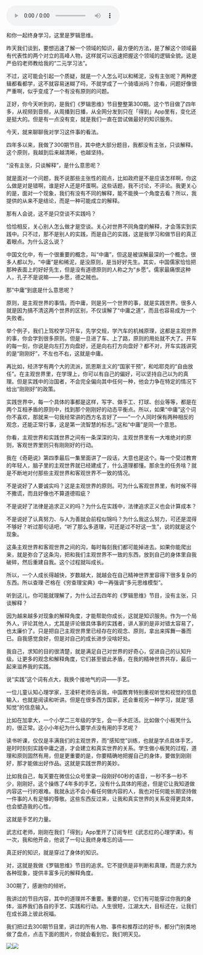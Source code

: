<audio src="http://igetoss.cdn.igetget.com/mp3/201707/17/201707171800223021034215.mp3" controls="controls">您的浏览器不支持 audio 标签。</audio><p>和你一起终身学习，这里是罗辑思维。</p><p>昨天我们谈到，要想迅速了解一个领域的知识，最方便的方法，是了解这个领域最有代表性的两个对立的高峰人物，这样就可以迅速把握这个领域的逻辑全貌。这是严伯钧老师教给我的“二元学习法”。</p><p>不过，这可能会引起一个质疑，就是一个人怎么可以和稀泥，没有主张呢？两种逻辑都看都学，这不就容易迷糊了吗，不就学成了一个骑墙派吗？你看，问题好像很严重啊，似乎变成了一个有没有原则的问题。</p><p>正好，你今天听到的，是我们《罗辑思维》节目整整第300期。这个节目做了四年多，从视频到音频，从周播到日播，从全网分发到只在「得到」App里有，变化还是挺大的。但是有一点没有变，就是我们一直在尝试做最好的知识服务。</p><p>今天，就来聊聊我对学习这件事的看法。</p><p>四年多以来，我做了300期节目，其中绝大部分题目，我都没有主张，只谈解释。这个原则，我越到后来越清晰，也越坚持。</p><p>“没有主张，只谈解释”，是什么意思呢？</p><p>就是面对一个问题，我不说那些主张性的观点，比如政府是不是应该怎样啊，你这么做是对是错啊，谁是好人还是坏蛋啊。这些话题，我不讨论，不评论。我更关心的是，面对一个现象，我们有没有不同的解释，能不能换一个角度去看？所以，我提供的从来不是结论，而是一种可能成立的解释。</p><p>那有人会说，这不是只空谈不实践吗？</p><p>恰恰相反，关心别人怎么做才是空谈。关心对世界不同角度的解释，才会落实到实践中。只不过，那不是别人的实践，而是自己的实践，这是我学习和做节目的真正着眼点。为什么这么说？</p><p>中国文化中，有一个很重要的概念，叫“中庸”，但这是被误解最深的一个概念。很多人都以为，“中庸”是和稀泥，是没原则，是当好好先生。其实，中国儒家恰恰把那种表面上的好好先生，但是没有道德原则的人称之为“乡愿”。儒家最痛恨这种人，孔子不是说嘛——乡愿，德之贼也。</p><p>那“中庸”到底是什么意思呢？</p><p>原则，是主观世界的事情。而中庸，则是另一个世界的事，就是实践世界。很多人就是因为搞不清这两个世界的区别，不仅误解了“中庸之道”，而且也容易成为一个失败者。</p><p>举个例子，我们上驾校学习开车，先学交规，学汽车的机械原理，这都是主观世界的事，你会学到很多原则。但是一旦进了车、上了路，原则的用处就不大了。开车的每一刻，你说是向左打方向盘好，还是向右打方向盘好？都不对，开车实践讲究的是“刚刚好”，不左也不右，这就是中庸。</p><p>再比如，经济学有两个大的流派，凯恩斯主义的“国家干预”，和哈耶克的“自由放任”。在主观世界里，在学理上，你可以有自己的偏好，可以坚持自己以为的真理。但是实践中的治国者，不会完全偏向其中任何一种，他会力争在特定的情况下给出“刚刚好”的政策。</p><p>实践世界中，每一个具体的事都是这样，写字、做手工、打球、创业等等，都是在两个互相矛盾的原则中，找到那个刚刚好的动态平衡点。所以，如果“中庸”这个词你不喜欢，那就来一句我经常讲的西方名言好了——“一个人同时保有两种相反的观念，还能正常行事，这是第一流智慧的标志。”这和“中庸”是同一个意思。</p><p>你看，主观世界和实践世界之间有一条深深的沟，主观世界里有一大堆绝对的原则，客观世界里则只有刚刚好的行动。</p><p>我在《奇葩说》第四季最后一集里面讲了一段话，大意也是这个。每一个受过教育的年轻人，脑子里的主观世界就已经建成了，什么道理都懂。那余生的任务啥？就是不断地对付那些主观世界和客观世界不一致的情况。</p><p>不是说好了人要诚实吗？这是主观世界的原则。可为什么客观世界里，有时候不得不撒谎，而且好像也不算道德瑕疵？</p><p>不是说好了法律是追求正义的吗？为什么在实践中，法律追求正义也会计算成本？</p><p>不是说好了认真努力、与人为善就会前程似锦吗？为什么我这么努力，可还是混得不够好？听过那句话吧，“听了那么多道理，可还是过不好这一生”，说的就是这个现象。</p><p>这条主观世界和客观世界之间的沟，每时每刻我们都可能掉进去。如果你能爬出来，就是弥合了这条沟，把和我们主观世界不一致的东西，放到自己的身体里自我破碎，然后重建自我。这个过程就叫成长。</p><p>所以，一个人成长得越快，岁数越大，就越会在自己精神世界里容得下很多复杂的东西。所以查理·芒格在《穷查理宝典》中一再强调“多元思维模型”。</p><p>听到这儿，你可能就理解了，为什么过去四年的《罗辑思维》节目，没有主张，只谈解释？</p><p>因为越来越多对现象的解释角度，才能帮助你成长，这就是知识服务。作为一个局外人，评论其他人，尤其是评论做具体事的实践者，讲人家的是非对错太容易了，也太廉价了。只是把自己主观世界里已经存在的观念、原则，拿出来挥舞一番而已。自我感觉良好，但是对自己的成长进步没啥好处。</p><p>我自己，求知的目的很清楚，就是满足自己对世界的好奇心，促进自己的认知升级。让更多的观念和解释角度，它们甚至彼此矛盾，在我的精神世界共存，最后一起来滋养我的实践。</p><p>说“实践”这个词有点大，我换个接地气的词——手艺。</p><p>一位儿童认知心理学家，王凌轩老师告诉我，中国教育特别重视听觉和视觉的信息输入，也就是阅读和听讲。但是在很多西方国家，还会重视另一种学习，就是“感知觉”的信息输入。</p><p>比如在加拿大，一个小学二三年级的学生，会一手木匠活。比如做个小板凳什么的，很正常。这小小年纪为什么要学点没有用的手艺呢？</p><p>读书听课，仅仅是丰满我们的主观世界，而“感知觉”训练，也就是学点具体手艺，是时时刻刻实践中庸之道，才会建立和真实世界的关系。学生做小板凳的过程，道理和原则固然有用，但是更重要的是，你要精确地把握自己的身体，要做到刚刚好，那才能做出好作品。这就是实践世界的美妙。</p><p>比如我自己，每天要在微信公众号里录一段刚好60秒的语音，一秒不多一秒不少，刚刚好。这个操练了4年多的手艺，没有什么具体的用途，但是它让我知道做内容这一行的艰难。我就永远不会小看任何做内容的人，我也对任何能长期坚持做一件事的人有足够的尊敬。这些东西反过来，让我和真实世界的关系变得更具体，也会塑造我的心性。</p><p>这就是手艺的力量。</p><p>武志红老师，刚刚在我们「得到」App里开了订阅专栏《武志红的心理学课》。有一次，我和他开会，他说了一句让我终身难忘的话——</p><p>真正好的知识，就是穿过了身体的知识。</p><p>对，这就是我做《罗辑思维》节目的追求。它不提供是非判断和真理，而是力求为各种现象，提供丰富多元的解释角度。</p><p>300期了，感谢你的倾听。</p><p>我讲过的节目内容，其中的道理并不重要。重要的是，它们有可能穿过你我的身体，滋养我们各自的手艺、实践和行动。人生很短，江湖太大，目标还在，让我们在成长路上彼此祝福。</p><p>我们把过去300期节目里，讲过的所有人物、事件和推荐过的好书，都分门别类地做了盘点，点击下面的图片，你就会看到它。我们明天见。</p><img src="https://piccdn.igetget.com/img/201707/17/201707172042533398063118.jpg" /><img src="https://piccdn.igetget.com/img/201707/17/201707172003203460045473.jpg" />